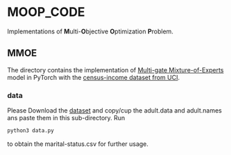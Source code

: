 # MOOP_CODE
Implementations of **M**ulti-**O**bjective **O**ptimization **P**roblem.

## MMOE
The directory contains the implementation of [Multi-gate Mixture-of-Experts](http://www.kdd.org/kdd2018/accepted-papers/view/modeling-task-relationships-in-multi-task-learning-with-multi-gate-mixture-) model in PyTorch with the [census-income dataset from UCI](https://archive.ics.uci.edu/ml/datasets/Census-Income+(KDD)). 

### data
Please Download the [dataset](https://archive.ics.uci.edu/ml/datasets/Census-Income+(KDD)) and copy/cup the adult.data and adult.names ans paste them in this sub-directory. Run

```python
python3 data.py
```  
to obtain the marital-status.csv for further usage. 